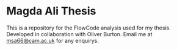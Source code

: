 # Magda Ali Thesis
This is a repository for the FlowCode analysis used for my thesis. Developed in collaboration with Oliver Burton.
Email me at msa66@cam.ac.uk for any enquirys.
